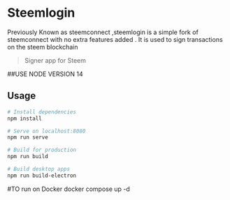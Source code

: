 
# Steemlogin

Previously Known as steemconnect ,steemlogin is a simple fork of steemconnect with no extra features added . It is used to sign transactions on the steem blockchain 

> Signer app for Steem

##USE NODE VERSION 14
## Usage

``` bash
# Install dependencies
npm install

# Serve on localhost:8080
npm run serve

# Build for production
npm run build

# Build desktop apps
npm run build-electron
```

#TO run on Docker
docker compose up -d 
